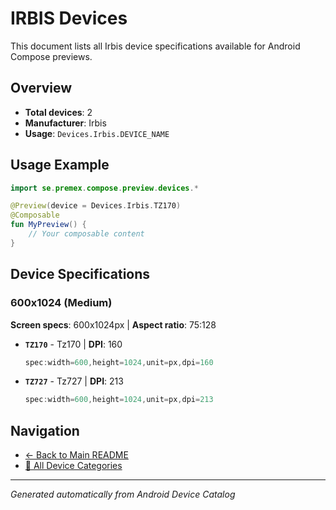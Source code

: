 # IRBIS Devices

This document lists all Irbis device specifications available for Android Compose previews.

## Overview

- **Total devices**: 2
- **Manufacturer**: Irbis
- **Usage**: `Devices.Irbis.DEVICE_NAME`

## Usage Example

```kotlin
import se.premex.compose.preview.devices.*

@Preview(device = Devices.Irbis.TZ170)
@Composable
fun MyPreview() {
    // Your composable content
}
```

## Device Specifications

### 600x1024 (Medium)

**Screen specs**: 600x1024px | **Aspect ratio**: 75:128

- **`TZ170`** - Tz170 | **DPI**: 160
  ```kotlin
  spec:width=600,height=1024,unit=px,dpi=160
  ```

- **`TZ727`** - Tz727 | **DPI**: 213
  ```kotlin
  spec:width=600,height=1024,unit=px,dpi=213
  ```

## Navigation

- [← Back to Main README](../../README.md)
- [📱 All Device Categories](../README.md)

---
*Generated automatically from Android Device Catalog*
